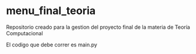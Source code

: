 # menu_final_teoria
Repositorio creado para la gestion del proyecto final de la materia de Teoría Computacional

El codigo que debe correr es main.py
